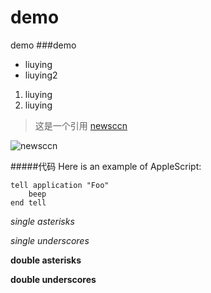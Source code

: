 # demo
demo
###demo

- liuying
- liuying2

1. liuying
2. liuying

>这是一个引用
[newsccn](http://wwww.newsccn.com)

![newsccn](http://file.newsccn.com/images/2015/0703/20150703023023610.jpg)

#####代码
Here is an example of AppleScript:

    tell application "Foo"
        beep
    end tell

*single asterisks*

_single underscores_

**double asterisks**

__double underscores__
